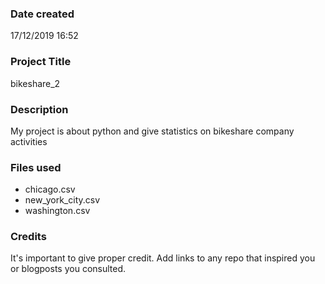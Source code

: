 ### Date created
17/12/2019 16:52

### Project Title
bikeshare_2

### Description
My project is about python and give statistics on bikeshare company activities

### Files used
* chicago.csv
* new_york_city.csv
* washington.csv

### Credits
It's important to give proper credit. Add links to any repo that inspired you or blogposts you consulted.
